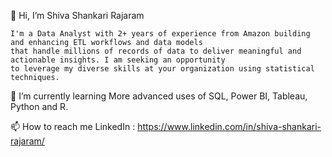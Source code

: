  👋 Hi, I’m Shiva Shankari Rajaram
 
    I'm a Data Analyst with 2+ years of experience from Amazon building and enhancing ETL workflows and data models
    that handle millions of records of data to deliver meaningful and actionable insights. I am seeking an opportunity 
    to leverage my diverse skills at your organization using statistical techniques.
    
    

🌱 I’m currently learning 
    More advanced uses of SQL, Power BI, Tableau, Python and R.

📫 How to reach me
   LinkedIn : https://www.linkedin.com/in/shiva-shankari-rajaram/

<!---
shiva-shankari-rajaram/shiva-shankari-rajaram is a ✨ special ✨ repository because its `README.md` (this file) appears on your GitHub profile.
You can click the Preview link to take a look at your changes.
--->
